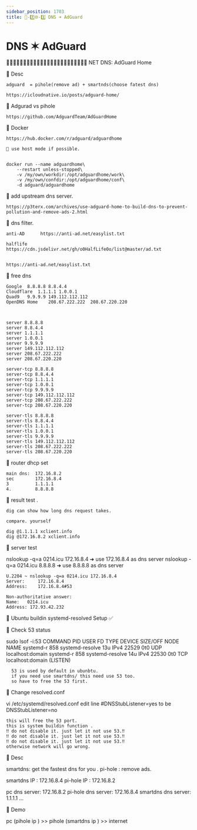 ```yaml
---
sidebar_position: 1703
title: 🎪-7️⃣🌐-3️⃣ DNS ➜ AdGuard
---
```



# DNS ✶ AdGuard



🔵🔵🔵🔵🔵🔵🔵🔵🔵🔵🔵🔵🔵🔵🔵🔵🔵🔵🔵🔵🔵🔵🔵🔵 NET DNS:  AdGuard Home 


🔵 Desc 

    adguard  = pihole(remove ad) + smartnds(choose fatest dns)

    https://icloudnative.io/posts/adguard-home/


🔵 Adgurad vs pihole 

    https://github.com/AdguardTeam/AdGuardHome


🔵 Docker 

    https://hub.docker.com/r/adguard/adguardhome

    🔶 use host mode if possible.


    docker run --name adguardhome\
        --restart unless-stopped\
        -v /my/own/workdir:/opt/adguardhome/work\
        -v /my/own/confdir:/opt/adguardhome/conf\
        -d adguard/adguardhome



🔵 add  upstream dns server.

    https://p3terx.com/archives/use-adguard-home-to-build-dns-to-prevent-pollution-and-remove-ads-2.html



🔵 dns filter.

    anti-AD      https://anti-ad.net/easylist.txt
    
    halflife      https://cdn.jsdelivr.net/gh/o0HalfLife0o/list@master/ad.txt


    https://anti-ad.net/easylist.txt





🔶 free dns 

    Google	8.8.8.8	8.8.4.4
    Cloudflare	1.1.1.1	1.0.0.1
    Quad9	9.9.9.9	149.112.112.112
    OpenDNS Home	208.67.222.222	208.67.220.220



    server 8.8.8.8
    server 8.8.4.4
    server 1.1.1.1
    server 1.0.0.1
    server 9.9.9.9
    server 149.112.112.112
    server 208.67.222.222
    server 208.67.220.220

    server-tcp 8.8.8.8
    server-tcp 8.8.4.4
    server-tcp 1.1.1.1
    server-tcp 1.0.0.1
    server-tcp 9.9.9.9
    server-tcp 149.112.112.112
    server-tcp 208.67.222.222
    server-tcp 208.67.220.220

    server-tls 8.8.8.8
    server-tls 8.8.4.4
    server-tls 1.1.1.1
    server-tls 1.0.0.1
    server-tls 9.9.9.9
    server-tls 149.112.112.112
    server-tls 208.67.222.222
    server-tls 208.67.220.220






🔵 router dhcp set

    main dns:  172.16.8.2
    sec        172.16.8.4
    3          1.1.1.1
    4.         8.8.8.8




🔵 result test .

    dig can show how long dns request takes.

    compare. yourself

    dig @1.1.1.1 xclient.info
    dig @172.16.8.2 xclient.info

    


 🔶 server test 

  nslookup -q=a 0214.icu 172.16.8.4 ➜ use 172.16.8.4 as dns server 
  nslookup -q=a 0214.icu 8.8.8.8    ➜ use 8.8.8.8    as dns server 

    U.2204 ~ nslookup -q=a 0214.icu 172.16.8.4
    Server:		172.16.8.4
    Address:	172.16.8.4#53

    Non-authoritative answer:
    Name:	0214.icu
    Address: 172.93.42.232


 🔵 Ubuntu buildin systemd-resolved Setup ✅

🔶 Check 53 status 

  sudo lsof -i:53
    COMMAND   PID            USER   FD   TYPE DEVICE SIZE/OFF NODE NAME
    systemd-r 858 systemd-resolve   13u  IPv4  22529      0t0  UDP localhost:domain
    systemd-r 858 systemd-resolve   14u  IPv4  22530      0t0  TCP localhost:domain (LISTEN)

      53 is used by default in ubunbtu.
      if you need use smartdns/ this need use 53 too.
      so have to free the 53 first.


🔶 Change resolved.conf

   vi /etc/systemd/resolved.conf
     edit line #DNSStubListener=yes
         to be DNSStubListener=no


    this will free the 53 port.
    this is system buildin function .
    ‼️ do not disable it. just let it not use 53.‼️
    ‼️ do not disable it. just let it not use 53.‼️
    ‼️ do not disable it. just let it not use 53.‼️
    otherwise network will go wrong.
     
 

 🔵 Desc 

  smartdns:  get the fastest dns for you .
  pi-hole :  remove ads.

  smartdns IP :  172.16.8.4 
  pi-hole  IP :   172.16.8.2

  pc       dns server:  172.16.8.2
  pi-hole  dns server:  172.16.8.4
  smartdns dns server:  1.1.1.1 ... 



🔵 Demo 

  pc (pihole ip )
    >>  pihole (smartdns ip )
      >> internet 
  
 